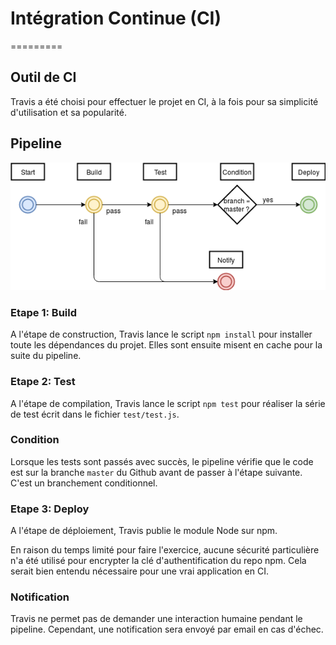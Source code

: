 # Intégration Continue (CI)
=========

## Outil de CI

Travis a été choisi pour effectuer le projet en CI, à la fois pour sa simplicité d'utilisation et sa popularité.

## Pipeline

![Pipeline schema](pipeline.png)

### Etape 1: Build

A l'étape de construction, Travis lance le script `npm install` pour installer toute les dépendances du projet. Elles sont ensuite misent en cache pour la suite du pipeline.

### Etape 2: Test

A l'étape de compilation, Travis lance le script `npm test` pour réaliser la série de test écrit dans le fichier `test/test.js`.

### Condition

Lorsque les tests sont passés avec succès, le pipeline vérifie que le code est sur la branche `master` du Github avant de passer à l'étape suivante. C'est un branchement conditionnel.

### Etape 3: Deploy

A l'étape de déploiement, Travis publie le module Node sur npm.

En raison du temps limité pour faire l'exercice, aucune sécurité particulière n'a été utilisé pour encrypter la clé d'authentification du repo npm. Cela serait bien entendu nécessaire pour une vrai application en CI.

### Notification

Travis ne permet pas de demander une interaction humaine pendant le pipeline. Cependant, une notification sera envoyé par email en cas d'échec.
